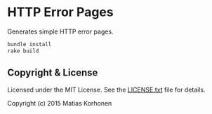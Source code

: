 # HTTP Error Pages

Generates simple HTTP error pages.

```sh
bundle install
rake build
```

## Copyright & License

Licensed under the MIT License. See the [LICENSE.txt](/LICENSE.txt) file for details.

Copyright (c) 2015 Matias Korhonen
